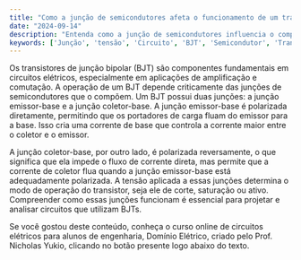 ```yaml
---
title: "Como a junção de semicondutores afeta o funcionamento de um transistor BJT?"
date: "2024-09-14"
description: "Entenda como a junção de semicondutores influencia o comportamento dos transistores BJT em circuitos elétricos."
keywords: ['Junção', 'tensão', 'Circuito', 'BJT', 'Semicondutor', 'Transistor']
---
```


Os transistores de junção bipolar (BJT) são componentes fundamentais em circuitos elétricos, especialmente em aplicações de amplificação e comutação. A operação de um BJT depende criticamente das junções de semicondutores que o compõem. Um BJT possui duas junções: a junção emissor-base e a junção coletor-base. A junção emissor-base é polarizada diretamente, permitindo que os portadores de carga fluam do emissor para a base. Isso cria uma corrente de base que controla a corrente maior entre o coletor e o emissor.

A junção coletor-base, por outro lado, é polarizada reversamente, o que significa que ela impede o fluxo de corrente direta, mas permite que a corrente de coletor flua quando a junção emissor-base está adequadamente polarizada. A tensão aplicada a essas junções determina o modo de operação do transistor, seja ele de corte, saturação ou ativo. Compreender como essas junções funcionam é essencial para projetar e analisar circuitos que utilizam BJTs.

Se você gostou deste conteúdo, conheça o curso online de circuitos elétricos para alunos de engenharia, Domínio Elétrico, criado pelo Prof. Nicholas Yukio, clicando no botão presente logo abaixo do texto.